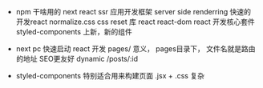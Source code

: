 - npm 干啥用的
    next  react  ssr 应用开发框架  server side renderring
    快速的开发react
    normalize.css  css  reset 库
    react react-dom   react 开发核心套件
    styled-components  上新，新的组件

- next pc
    快速启动 react 开发   pages/ 意义， 
    pages目录下， 文件名就是路由的地址 SEO更友好
    dynamic   /posts/:id

- styled-components  特别适合用来构建页面
    .jsx + .css  复杂